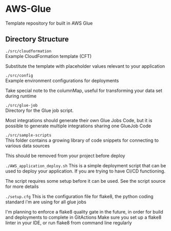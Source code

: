 # AWS-Glue
Template repository for built in AWS Glue

## Directory Structure
`./src/cloudformation`  
Example CloudFormation template (CFT)

Substitute the template with placeholder values relevant to your application

`./src/config`  
Example environment configurations for deployments

Take special note to the columnMap, useful for transforming your data set during runtime

`./src/glue-job`  
Directory for the Glue job script.

Most integrations should generate their own Glue Jobs Code, but it is possible to generate multiple integrations sharing one GlueJob Code

`./src/sample-scripts`  
This folder contains a growing library of code snippets for connecting to various data sources

This should be removed from your project before deploy

`./AWS_application_deploy.sh`
This is a simple deployment script that can be used to deploy your application. If you are trying to have CI/CD functioning.

The script requires some setup before it can be used.  See the script source for more details

`./setup.cfg`
This is the configuration file for flake8, the python coding standard i'm are using for all glue jobs

I'm planning to enforce a flake8 quality gate in the future, in order for build and deployments to complete in GitActions
Make sure you set up a flake8 linter in your IDE, or run flake8 from command line regularly